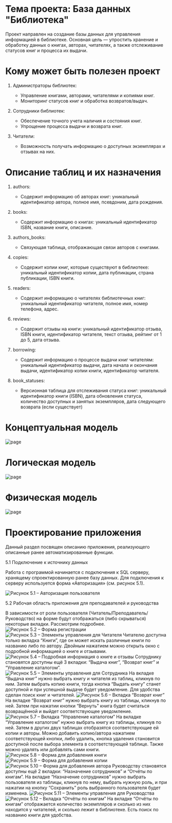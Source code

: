 # Тема проекта: База данных "Библиотека"
Проект направлен на создание базы данных для управления информацией в библиотеке. Основная цель — упростить хранение и обработку данных о книгах, авторах, читателях, а также отслеживание статусов книг и процесса их выдачи.

# Кому может быть полезен проект

1. Администраторы библиотек:
   - Управление книгами, авторами, читателями и копиями книг.
   - Мониторинг статусов книг и обработка возвратов/выдач.

2. Сотрудники библиотек:
   - Обеспечение точного учета наличия и состояния книг.
   - Упрощение процесса выдачи и возврата книг.

3. Читатели:
   - Возможность получать информацию о доступных экземплярах и отзывах на них.

# Описание таблиц и их назначения

1. authors:
   - Содержит информацию об авторах книг: уникальный идентификатор автора, полное имя, псевдоним, дата рождения.

2. books:
   - Содержит информацию о книгах: уникальный идентификатор ISBN, название книги, описание.
   
3. authors_books:
   - Связующая таблица, отображающая связи авторов с книгами. 

4. copies:
   - Содержит копии книг, которые существуют в библиотеке: уникальный идентификатор копии, дата публикации, страна публикации, ISBN книги.
     
5. readers:
   - Содержит информацию о читателях библиотечных книг: уникальный идентификатор читателя, полное имя, номер телефона, адрес.

6. reviews:
   - Содержит отзывы на книги: уникальный идентификатор отзыва, ISBN книги, идентификатор читателя, текст отзыва, рейтинг от 1 до 5, дата отзыва.
   
7. borrowing:
   - Содержит информацию о процессе выдачи книг читателям: уникальный идентификатор выдачи, дата начала и окончания выдачи, идентификатор копии книги, идентификатор читателя.

8. book_statuses:
   - Версионная таблица для отслеживания статуса книг: уникальный идентификатор книги (ISBN), дата обновления статуса, количество доступных и занятых экземпляров, дата следующего возврата (если существует)

# Концептуальная модель

![page](images/conceptual_model.png)

# Логическая модель

![page](images/logic_model_2.png)

# Физическая модель

![page](images/physical_model.PNG)

# Проектирование приложения
Данный раздел посвящен описанию приложения, реализующего описанные ранее автоматизированные функции.

5.1 Подключение к источнику данных

Работа с программой начинается с подключения к SQL серверу, хранящему спроектированную ранее базу данных. Для подключения к серверу используется форма «Авторизация» (см. рисунок 5.1).


![Рисунок 5.1 – Авторизация пользователя](images/auth.png)

5.2 Рабочая область приложения для преподавателей и руководства

В зависимости от роли пользователя (Читатель/Преподаватель/Руководство) на форме будут отображаться (либо скрываться) некоторые вкладки.  Рассмотрим подробнее.
![Рисунок 5.2 – Форма регистрации](images/reg.png)
![Рисунок 5.3 – Элементы управления для Читателя](images/reader.png)
Читателю доступна только вкладка “Книги”, где он может искать различные книги по названию либо по автору. Двойным нажатием можно открыть окно с подробной информацией о книге и отзывами. 
![Рисунок 5.4 – Подробная информация о книге и отзывы](images/book_info.png)
Сотруднику становятся доступны ещё 3 вкладки: “Выдача книг”, “Возврат книг” и “Управление каталогом”.
![Рисунок 5.5 – Элементы управления для Сотрудника](images/staff.png)
На вкладке “Выдача книг” нужно выбрать книгу и читателя из таблиц, кликнув по ним. Затем выбрать копию книги, тогда кнопка “Выдать книгу” станет доступной и при успешной выдаче будет уведомление. Для удобства сделан поиск книг и читателей.
![Рисунок 5.6 – Вкладка “Возврат книг”](images/return.png)
На вкладке “Возврат книг” нужно выбрать книгу из таблицы, кликнув по ней. Затем при нажатии кнопки “Вернуть” книга будет считаться возвращённой и выйдет соответствующее уведомление.
![Рисунок 5.7 – Вкладка “Управление каталогом”](images/add_book.png)
На вкладке “Управление каталогом” нужно выбрать книгу из таблицы, кликнув по ней. Затем в других двух таблицах отобразятся соответствующие ей копии и авторы. Можно добавить копию/автора нажатием соответствующей кнопки, либо удалить, кнопка удаления становится доступной после выбора элемента в соответствующей таблице. Также можно удалять или добавлять сами книги.
![Рисунок 5.8 – Форма для добавления книги](images/add_book_form.png)
![Рисунок 5.9 – Форма для добавления копии](images/add_copy_form.png)
![Рисунок 5.10 – Форма для добавления автора](images/add_author_form.png)
Руководству становятся доступны ещё 2 вкладки: “Назначение сотрудников” и “Отчёты по книгам”.
На вкладке “Назначение сотрудников” нужно выбрать пользователя из таблицы, кликнув по нему, выбрать нужную роль, и при нажатии на кнопку “Сохранить” роль выбранного пользователя будет изменена.
![Рисунок 5.11 – Элементы управления для Руководства](images/manager.png)
![Рисунок 5.12 – Вкладка “Отчёты по книгам”](images/report.png)
На вкладке “Отчёты по книгам” отображается количество экземпляров и сколько из них находится у читателей, и сколько лежит в библиотеке. Есть поиск по названию книги для удобства.